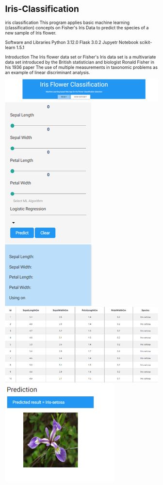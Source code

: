 # Iris-Classification
iris classification 
This program applies basic machine learning (classification) concepts on Fisher's Iris Data to predict the species of a new sample of Iris flower.

Software and Libraries
Python 3.12.0
Flask 3.0.2
Jupyetr Notebook
scikit-learn 1.5.1

Introduction
 The Iris flower data set or Fisher's Iris data set is a multivariate data set introduced by the British statistician and biologist Ronald Fisher in his 1936 paper The use of multiple measurements in taxonomic problems as an example of linear discriminant analysis.


![alt text](image.png)
![alt text](image-1.png)
![alt text](image-2.png)
![alt text](image-3.png)
![alt text](image-4.png)
